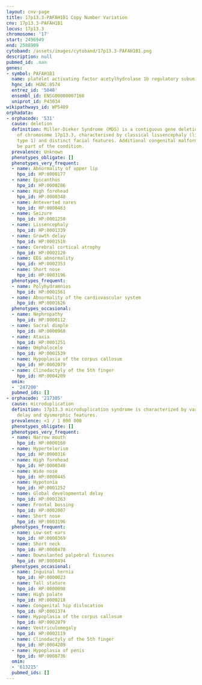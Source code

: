 ```yaml
---
layout: cnv-page
title: 17p13.3-PAFAH1B1 Copy Number Variation
cnv: 17p13.3-PAFAH1B1
locus: 17p13.3
chromosome: '17'
start: 2496949
end: 2588909
cytoband: /assets/images/cytoband/17p13.3-PAFAH1B1.png
description: null
pubmed_id: .nan
genes:
- symbol: PAFAH1B1
  name: platelet activating factor acetylhydrolase 1b regulatory subunit 1
  hgnc_id: HGNC:8574
  entrez_id: '5048'
  ensembl_id: ENSG00000007168
  uniprot_id: P43034
wikipathways_id: WP5409
orphadata:
- orphacode: '531'
  cause: deletion
  definition: Miller-Dieker Syndrome (MDS) is a contiguous gene deletion syndrome
    of chromosome 17p13.3, characterised by classical lissencephaly (lissencephaly
    type 1) and distinct facial features. Additional congenital malformations can
    be part of the condition.
  prevalence: Unknown
  phenotypes_obligate: []
  phenotypes_very_frequent:
  - name: Abnormality of upper lip
    hpo_id: HP:0000177
  - name: Epicanthus
    hpo_id: HP:0000286
  - name: High forehead
    hpo_id: HP:0000348
  - name: Anteverted nares
    hpo_id: HP:0000463
  - name: Seizure
    hpo_id: HP:0001250
  - name: Lissencephaly
    hpo_id: HP:0001339
  - name: Growth delay
    hpo_id: HP:0001510
  - name: Cerebral cortical atrophy
    hpo_id: HP:0002120
  - name: EEG abnormality
    hpo_id: HP:0002353
  - name: Short nose
    hpo_id: HP:0003196
  phenotypes_frequent:
  - name: Polyhydramnios
    hpo_id: HP:0001561
  - name: Abnormality of the cardiovascular system
    hpo_id: HP:0001626
  phenotypes_occasional:
  - name: Nephropathy
    hpo_id: HP:0000112
  - name: Sacral dimple
    hpo_id: HP:0000960
  - name: Ataxia
    hpo_id: HP:0001251
  - name: Omphalocele
    hpo_id: HP:0001539
  - name: Hypoplasia of the corpus callosum
    hpo_id: HP:0002079
  - name: Clinodactyly of the 5th finger
    hpo_id: HP:0004209
  omim:
  - '247200'
  pubmed_ids: []
- orphacode: '217385'
  cause: microduplication
  definition: 17p13.3 microduplication syndrome is characterized by variable psychomotor
    delay and dysmorphic features.
  prevalence: <1 / 1 000 000
  phenotypes_obligate: []
  phenotypes_very_frequent:
  - name: Narrow mouth
    hpo_id: HP:0000160
  - name: Hypertelorism
    hpo_id: HP:0000316
  - name: High forehead
    hpo_id: HP:0000348
  - name: Wide nose
    hpo_id: HP:0000445
  - name: Hypotonia
    hpo_id: HP:0001252
  - name: Global developmental delay
    hpo_id: HP:0001263
  - name: Frontal bossing
    hpo_id: HP:0002007
  - name: Short nose
    hpo_id: HP:0003196
  phenotypes_frequent:
  - name: Low-set ears
    hpo_id: HP:0000369
  - name: Short neck
    hpo_id: HP:0000470
  - name: Downslanted palpebral fissures
    hpo_id: HP:0000494
  phenotypes_occasional:
  - name: Inguinal hernia
    hpo_id: HP:0000023
  - name: Tall stature
    hpo_id: HP:0000098
  - name: High palate
    hpo_id: HP:0000218
  - name: Congenital hip dislocation
    hpo_id: HP:0001374
  - name: Hypoplasia of the corpus callosum
    hpo_id: HP:0002079
  - name: Ventriculomegaly
    hpo_id: HP:0002119
  - name: Clinodactyly of the 5th finger
    hpo_id: HP:0004209
  - name: Hypoplasia of penis
    hpo_id: HP:0008736
  omim:
  - '613215'
  pubmed_ids: []
---
```

